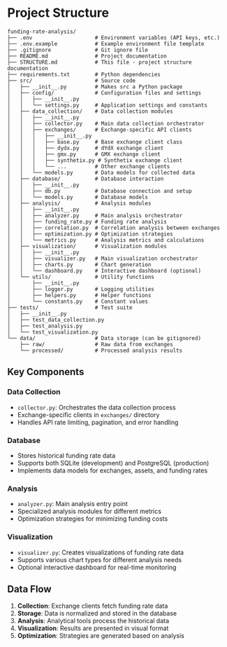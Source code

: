 # Project Structure

```
funding-rate-analysis/
├── .env                    # Environment variables (API keys, etc.)
├── .env.example            # Example environment file template
├── .gitignore              # Git ignore file
├── README.md               # Project documentation
├── STRUCTURE.md            # This file - project structure documentation
├── requirements.txt        # Python dependencies
├── src/                    # Source code
│   ├── __init__.py         # Makes src a Python package
│   ├── config/             # Configuration files and settings
│   │   ├── __init__.py
│   │   └── settings.py     # Application settings and constants
│   ├── data_collection/    # Data collection modules
│   │   ├── __init__.py
│   │   ├── collector.py    # Main data collection orchestrator
│   │   ├── exchanges/      # Exchange-specific API clients
│   │   │   ├── __init__.py
│   │   │   ├── base.py     # Base exchange client class
│   │   │   ├── dydx.py     # dYdX exchange client
│   │   │   ├── gmx.py      # GMX exchange client
│   │   │   ├── synthetix.py # Synthetix exchange client
│   │   │   └── ...         # Other exchange clients
│   │   └── models.py       # Data models for collected data
│   ├── database/           # Database interaction
│   │   ├── __init__.py
│   │   ├── db.py           # Database connection and setup
│   │   └── models.py       # Database models
│   ├── analysis/           # Analysis modules
│   │   ├── __init__.py
│   │   ├── analyzer.py     # Main analysis orchestrator
│   │   ├── funding_rate.py # Funding rate analysis
│   │   ├── correlation.py  # Correlation analysis between exchanges
│   │   ├── optimization.py # Optimization strategies
│   │   └── metrics.py      # Analysis metrics and calculations
│   ├── visualization/      # Visualization modules
│   │   ├── __init__.py
│   │   ├── visualizer.py   # Main visualization orchestrator
│   │   ├── charts.py       # Chart generation
│   │   └── dashboard.py    # Interactive dashboard (optional)
│   └── utils/              # Utility functions
│       ├── __init__.py
│       ├── logger.py       # Logging utilities
│       ├── helpers.py      # Helper functions
│       └── constants.py    # Constant values
├── tests/                  # Test suite
│   ├── __init__.py
│   ├── test_data_collection.py
│   ├── test_analysis.py
│   └── test_visualization.py
└── data/                   # Data storage (can be gitignored)
    ├── raw/                # Raw data from exchanges
    └── processed/          # Processed analysis results
```

## Key Components

### Data Collection
- `collector.py`: Orchestrates the data collection process
- Exchange-specific clients in `exchanges/` directory
- Handles API rate limiting, pagination, and error handling

### Database
- Stores historical funding rate data
- Supports both SQLite (development) and PostgreSQL (production)
- Implements data models for exchanges, assets, and funding rates

### Analysis
- `analyzer.py`: Main analysis entry point
- Specialized analysis modules for different metrics
- Optimization strategies for minimizing funding costs

### Visualization
- `visualizer.py`: Creates visualizations of funding rate data
- Supports various chart types for different analysis needs
- Optional interactive dashboard for real-time monitoring

## Data Flow

1. **Collection**: Exchange clients fetch funding rate data
2. **Storage**: Data is normalized and stored in the database
3. **Analysis**: Analytical tools process the historical data
4. **Visualization**: Results are presented in visual format
5. **Optimization**: Strategies are generated based on analysis
